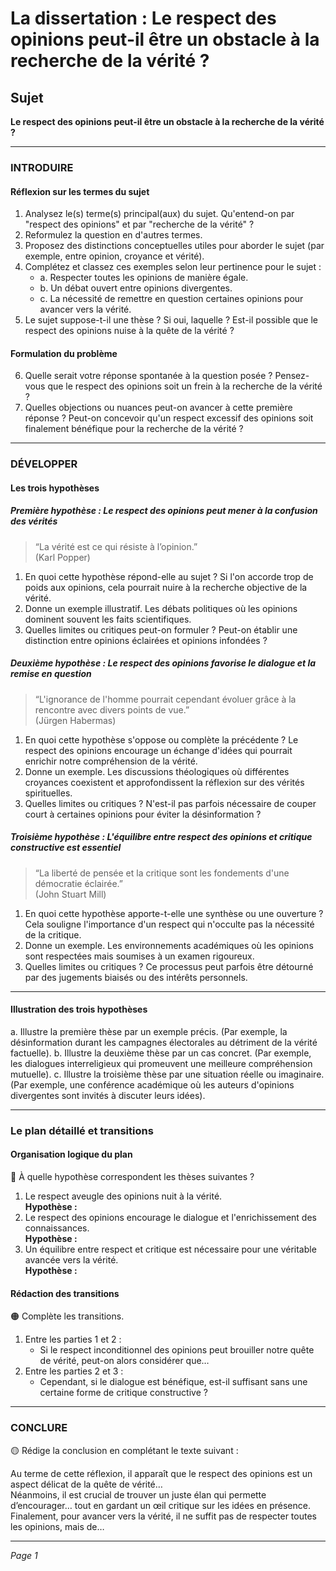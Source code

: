 # La dissertation : Le respect des opinions peut-il être un obstacle à la recherche de la vérité ?

## Sujet
**Le respect des opinions peut-il être un obstacle à la recherche de la vérité ?**

---

### INTRODUIRE

#### Réflexion sur les termes du sujet

1. Analysez le(s) terme(s) principal(aux) du sujet. Qu'entend-on par "respect des opinions" et par "recherche de la vérité" ?
2. Reformulez la question en d'autres termes.
3. Proposez des distinctions conceptuelles utiles pour aborder le sujet (par exemple, entre opinion, croyance et vérité).
4. Complétez et classez ces exemples selon leur pertinence pour le sujet :
   - a. Respecter toutes les opinions de manière égale.
   - b. Un débat ouvert entre opinions divergentes.
   - c. La nécessité de remettre en question certaines opinions pour avancer vers la vérité.
5. Le sujet suppose-t-il une thèse ? Si oui, laquelle ? Est-il possible que le respect des opinions nuise à la quête de la vérité ?

#### Formulation du problème

6. Quelle serait votre réponse spontanée à la question posée ? Pensez-vous que le respect des opinions soit un frein à la recherche de la vérité ?
7. Quelles objections ou nuances peut-on avancer à cette première réponse ? Peut-on concevoir qu'un respect excessif des opinions soit finalement bénéfique pour la recherche de la vérité ?

---

### DÉVELOPPER

#### Les trois hypothèses

##### Première hypothèse : Le respect des opinions peut mener à la confusion des vérités

> “La vérité est ce qui résiste à l’opinion.”  
> (Karl Popper)

1. En quoi cette hypothèse répond-elle au sujet ? Si l'on accorde trop de poids aux opinions, cela pourrait nuire à la recherche objective de la vérité.
2. Donne un exemple illustratif. Les débats politiques où les opinions dominent souvent les faits scientifiques.
3. Quelles limites ou critiques peut-on formuler ? Peut-on établir une distinction entre opinions éclairées et opinions infondées ?

##### Deuxième hypothèse : Le respect des opinions favorise le dialogue et la remise en question

> “L'ignorance de l'homme pourrait cependant évoluer grâce à la rencontre avec divers points de vue.”  
> (Jürgen Habermas)

1. En quoi cette hypothèse s'oppose ou complète la précédente ? Le respect des opinions encourage un échange d'idées qui pourrait enrichir notre compréhension de la vérité.
2. Donne un exemple. Les discussions théologiques où différentes croyances coexistent et approfondissent la réflexion sur des vérités spirituelles.
3. Quelles limites ou critiques ? N'est-il pas parfois nécessaire de couper court à certaines opinions pour éviter la désinformation ?

##### Troisième hypothèse : L'équilibre entre respect des opinions et critique constructive est essentiel

> “La liberté de pensée et la critique sont les fondements d'une démocratie éclairée.”  
> (John Stuart Mill)

1. En quoi cette hypothèse apporte-t-elle une synthèse ou une ouverture ? Cela souligne l'importance d'un respect qui n'occulte pas la nécessité de la critique.
2. Donne un exemple. Les environnements académiques où les opinions sont respectées mais soumises à un examen rigoureux.
3. Quelles limites ou critiques ? Ce processus peut parfois être détourné par des jugements biaisés ou des intérêts personnels.

---

#### Illustration des trois hypothèses

a. Illustre la première thèse par un exemple précis. (Par exemple, la désinformation durant les campagnes électorales au détriment de la vérité factuelle).
b. Illustre la deuxième thèse par un cas concret. (Par exemple, les dialogues interreligieux qui promeuvent une meilleure compréhension mutuelle).
c. Illustre la troisième thèse par une situation réelle ou imaginaire. (Par exemple, une conférence académique où les auteurs d'opinions divergentes sont invités à discuter leurs idées).

---

### Le plan détaillé et transitions

#### Organisation logique du plan

🔴 À quelle hypothèse correspondent les thèses suivantes ?

1. Le respect aveugle des opinions nuit à la vérité.  
   **Hypothèse :**
2. Le respect des opinions encourage le dialogue et l'enrichissement des connaissances.  
   **Hypothèse :**
3. Un équilibre entre respect et critique est nécessaire pour une véritable avancée vers la vérité.  
   **Hypothèse :**

#### Rédaction des transitions

🟠 Complète les transitions.

1. Entre les parties 1 et 2 :  
   - Si le respect inconditionnel des opinions peut brouiller notre quête de vérité, peut-on alors considérer que…
2. Entre les parties 2 et 3 :  
   - Cependant, si le dialogue est bénéfique, est-il suffisant sans une certaine forme de critique constructive ?

---

### CONCLURE

🟡 Rédige la conclusion en complétant le texte suivant :

Au terme de cette réflexion, il apparaît que le respect des opinions est un aspect délicat de la quête de vérité…  
Néanmoins, il est crucial de trouver un juste élan qui permette d’encourager… tout en gardant un œil critique sur les idées en présence.  
Finalement, pour avancer vers la vérité, il ne suffit pas de respecter toutes les opinions, mais de… 

--- 

*Page 1*